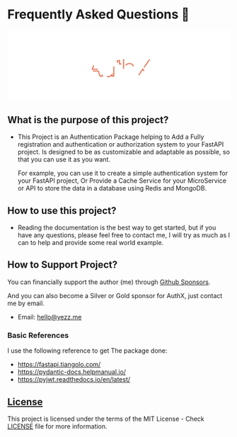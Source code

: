 # Frequently Asked Questions 🍂

![image](../img/header.svg)

## What is the purpose of this project?

- This Project is an Authentication Package helping to Add a Fully registration
  and authentication or authorization system to your FastAPI project. Is
  designed to be as customizable and adaptable as possible, so that you can use
  it as you want.

  For example, you can use it to create a simple authentication system for your
  FastAPI project, Or Provide a Cache Service for your MicroService or API to
  store the data in a database using Redis and MongoDB.

## How to use this project?

- Reading the documentation is the best way to get started, but if you have any
  questions, please feel free to contact me, I will try as much as I can to help
  and provide some real world example.

## How to Support Project?

You can financially support the author (me) through
<a href="https://github.com/sponsors/yezz123" class="external-link" target="_blank">Github Sponsors</a>.

And you can also become a Silver or Gold sponsor for AuthX, just contact me by email.

- Email: <a href="mailto:hello@yezz.me" class="external-link" target="_blank">hello@yezz.me</a>

### Basic References

I use the following reference to get The package done:

- <https://fastapi.tiangolo.com/>
- <https://pydantic-docs.helpmanual.io/>
- <https://pyjwt.readthedocs.io/en/latest/>

## [License](license.md)

This project is licensed under the terms of the MIT License - Check [LICENSE](license.md) file for more information.
